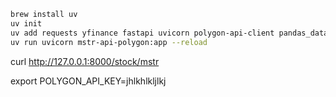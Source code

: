 
```bash
brew install uv
uv init
uv add requests yfinance fastapi uvicorn polygon-api-client pandas_datareader pandas easycharts psutils easyschedule
uv run uvicorn mstr-api-polygon:app --reload
```

curl http://127.0.0.1:8000/stock/mstr

export POLYGON_API_KEY=jhlkhlkljlkj